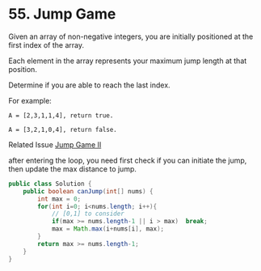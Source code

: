 # 55. Jump Game

Given an array of non-negative integers, you are initially positioned at the first index of the array.

Each element in the array represents your maximum jump length at that position.

Determine if you are able to reach the last index.

For example:
```
A = [2,3,1,1,4], return true.

A = [3,2,1,0,4], return false.
```
Related Issue [Jump Game II](45.md)

after entering the loop, you need first check if you can initiate the jump, then update the max distance to jump. 
```java
public class Solution {
    public boolean canJump(int[] nums) {
        int max = 0;
        for(int i=0; i<nums.length; i++){
            // [0,1] to consider 
            if(max >= nums.length-1 || i > max)  break;
            max = Math.max(i+nums[i], max);
        }
        return max >= nums.length-1;
    }
}
```
